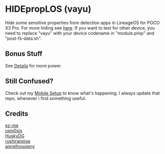 # HIDEpropLOS (vayu)
Hide some sensitive properties from detection apps in LineageOS for POCO X3 Pro. For more hiding see [here](https://github.com/ToucH9000/Mobile-Setup/blob/main/Files/build.prop). If you want to test for other device, you need to replace "vayu" with your device codename in "module.prop" and "post-fs-data.sh".

## Bonus Stuff
See [Details](Details.md) for more power.

## Still Confused?
Check out my [Mobile Setup](https://github.com/ToucH9000/Mobile-Specification) to know what's happening. I always update that repo, whenever i find something useful.

## Credits
[ez-me](https://github.com/ez-me)<br>
[osm0sis](https://github.com/osm0sis)<br>
[HuskyDG](https://github.com/HuskyDG)<br>
[rushiranpise](https://github.com/rushiranpise)<br>
[amrelhossieny](https://github.com/amrelhossieny)
